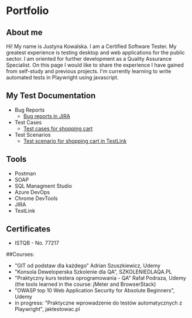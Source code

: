 # Portfolio

## About me
Hi! My name is Justyna Kowalska. I am a Certified Software Tester.
My greatest experience is testing desktop and web applications for the public sector. 
I am oriented for further development as a Quality Assurance Specialist. 
On this page I would like to share the experience I have gained from self-study and previous projects.
I'm currently learning to write automated tests in Playwright using javascript. 

## My Test Documentation
* Bug Reports
  * [Bug reports in JIRA](https://1drv.ms/b/s!AlA72r776nl1hcsWnqBjbkDNzLC4Fw?e=A0YHJr)
* Test Cases
  * [Test cases for shopping cart](https://1drv.ms/b/s!AlA72r776nl1hcsVb9TyRxB4ewbLbw?e=0DqhqW)
* Test Scenarios 
  * [Test scenario for shopping cart in TestLink](https://1drv.ms/b/s!AlA72r776nl1hcsUlk89tHeAijhPaQ?e=6qnJEM)
  
 ## Tools
  * Postman
  * SOAP
  * SQL Managment Studio
  * Azure DevOps
  * Chrome DevTools
  * JIRA
  * TestLink

 ## Certificates
  * ISTQB - No. 77217

 ##Courses: 
  * "GIT od podstaw dla każdego" Adrian Szuszkiewicz, Udemy
  * "Konsola Deweloperska Szkolenie dla QA", SZKOLENIEDLAQA.PL
  * "Praktyczny kurs testera oprogramowania - QA" Rafał Podraza, Udemy
  (the tools learned in the course: jMeter and BrowserStack)
  * "OWASP top 10 Web Application Security for Absolute Beginners", Udemy
  * in progress: "Praktyczne wprowadzenie do testów automatycznych z Playwright", jaktestowac.pl
